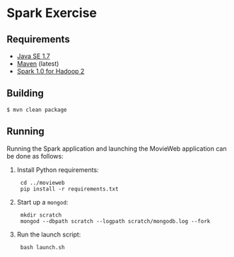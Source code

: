 # Spark Exercise

## Requirements

- [Java SE 1.7](http://www.oracle.com/technetwork/java/javase/downloads/jdk7-downloads-1880260.html)
- [Maven](http://maven.apache.org) (latest)
- [Spark 1.0 for Hadoop 2](http://spark.apache.org/downloads.html)

## Building

    $ mvn clean package

## Running

Running the Spark application and launching the MovieWeb application can be done as follows:

1. Install Python requirements:

        cd ../movieweb
        pip install -r requirements.txt

2. Start up a `mongod`:

        mkdir scratch
        mongod --dbpath scratch --logpath scratch/mongodb.log --fork

3. Run the launch script:

        bash launch.sh
